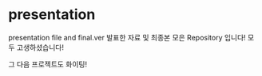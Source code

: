 # presentation
presentation file and final.ver
발표한 자료 및 최종본 모은 Repository 입니다! 
모두 고생하셨습니다! 

그 다음 프로젝트도 화이팅! 
